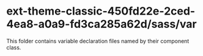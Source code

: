 # ext-theme-classic-450fd22e-2ced-4ea8-a0a9-fd3ca285a62d/sass/var

This folder contains variable declaration files named by their component class.
